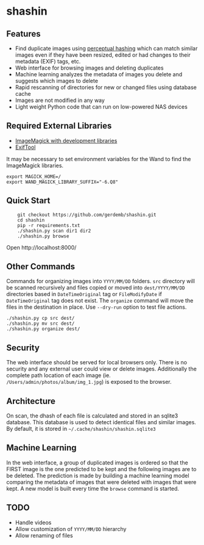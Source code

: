 # shashin

## Features
- Find duplicate images using [perceptual hashing](http://www.hackerfactor.com/blog/index.php?/archives/529-Kind-of-Like-That.html) which can match similar images even if they have been resized, edited or had changes to their metadata (EXIF) tags, etc.
- Web interface for browsing images and deleting duplicates
- Machine learning analyzes the metadata of images you delete and suggests which images to delete
- Rapid rescanning of directories for new or changed files using database cache
- Images are not modified in any way
- Light weight Python code that can run on low-powered NAS devices

## Required External Libraries
- [ImageMagick with development libraries](http://docs.wand-py.org/en/0.5.8/guide/install.html#install-imagemagick-on-debian-ubuntu)
- [ExifTool](https://exiftool.org)

It may be necessary to set environment variables for the Wand to find the ImageMagick libraries.

```
export MAGICK_HOME=/
export WAND_MAGICK_LIBRARY_SUFFIX="-6.Q8"
```

## Quick Start

```
    git checkout https://github.com/gerdemb/shashin.git
    cd shashin 
    pip -r requirements.txt
    ./shashin.py scan dir1 dir2
    ./shashin.py browse
```

Open http://localhost:8000/

## Other Commands

Commands for organizing images into `YYYY/MM/DD` folders. `src` directory will be scanned recursively and files copied or moved into `dest/YYYY/MM/DD` directories based in `DateTimeOriginal` tag or `FileModifyDate` if `DateTimeOriginal` tag does not exist. The `organize` command will move the files in the destination in place. Use `--dry-run` option to test file actions.

```
./shashin.py cp src dest/
./shashin.py mv src dest/
./shashin.py organize dest/
```

## Security
The web interface should be served for local browsers only. There is no security and any external user could view or delete images. Additionally the complete path location of each image (ie. `/Users/admin/photos/album/img_1.jpg`) is exposed to the browser. 

## Architecture
On scan, the dhash of each file is calculated and stored in an sqlite3 database. This database is used to detect identical files and similar images. By default, it is stored in `~/.cache/shashin/shashin.sqlite3`

## Machine Learning
In the web interface, a group of duplicated images is ordered so that the FIRST image is the one predicted to be kept and the following images are to be deleted. The prediction is made by building a machine learning model comparing the metadata of images that were deleted with images that were kept. A new model is built every time the `browse` command is started.

## TODO
- Handle videos
- Allow customization of `YYYY/MM/DD` hierarchy
- Allow renaming of files 
